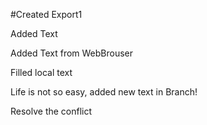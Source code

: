 #Created Export1

Added Text

Added Text from WebBrouser

Filled local text

Life is not so easy, added new text in Branch!

Resolve the conflict
